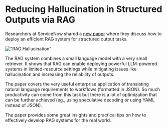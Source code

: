 # Reducing Hallucination in Structured Outputs via RAG




Researchers at ServiceNow shared a [new paper](https://arxiv.org/abs/2404.08189) where they discuss how to deploy an efficient RAG system for structured output tasks.

!["RAG Hallucination"](../../img/research/structured_outputs.png)

The RAG system combines a small language model with a very small retriever. It shows that RAG can enable deploying powerful LLM-powered systems in limited-resource settings while mitigating issues like hallucination and increasing the reliability of outputs.

The paper covers the very useful enterprise application of translating natural language requirements to workflows (formatted in JSON). So much productivity can come from this task but there is a lot of optimization that can be further achieved (eg., using speculative decoding or using YAML instead of JSON).

The paper provides some great insights and practical tips on how to effectively develop RAG systems for the real world.
